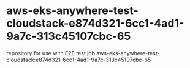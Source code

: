 # aws-eks-anywhere-test-cloudstack-e874d321-6cc1-4ad1-9a7c-313c45107cbc-65
repository for use with E2E test job aws-eks-anywhere-test-cloudstack:e874d321-6cc1-4ad1-9a7c-313c45107cbc-65

